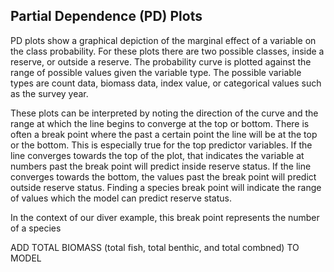
## Partial Dependence (PD) Plots

PD plots show a graphical depiction of the marginal effect of a variable on the class probability. For these plots there are two possible classes, inside a reserve, or outside a reserve. The probability curve is plotted against the range of possible values given the variable type. The possible variable types are count data, biomass data, index value, or categorical values such as the survey year. 

These plots can be interpreted by noting the direction of the curve and the range at which the line begins to converge at the top or bottom. There is often a break point where the past a certain point the line will be at the top or the bottom. This is especially true for the top predictor variables. If the line converges towards the top of the plot, that indicates the variable at numbers past the break point will predict inside reserve status. If the line converges towards the bottom, the values past the break point will predict outside reserve status. Finding a species break point will indicate the range of values which the model can predict reserve status. 

In the context of our diver example, this break point represents the number of a species 



ADD TOTAL BIOMASS (total fish, total benthic, and total combned) TO MODEL
